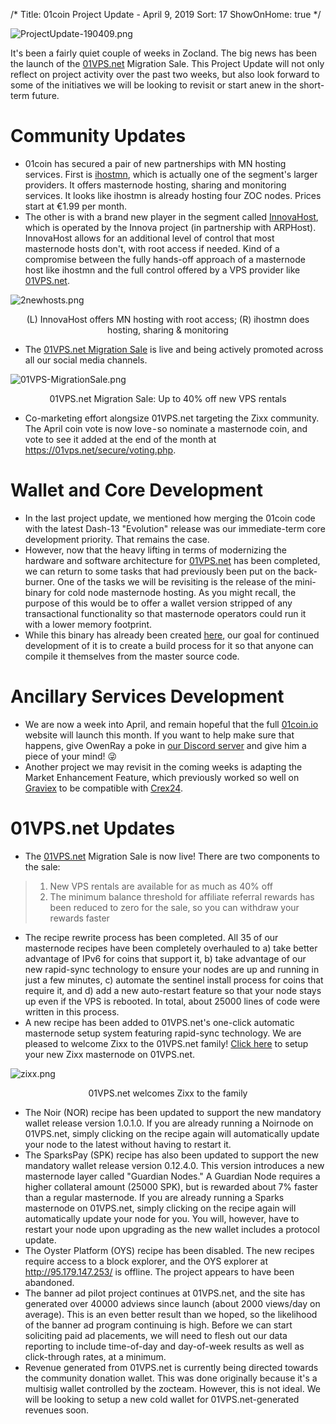 /*
Title: 01coin Project Update - April 9, 2019
Sort: 17
ShowOnHome: true
*/

![ProjectUpdate-190409.png](https://cdn.steemitimages.com/DQmXYJbJnXvJVeCkoU25j86LrLJSPFhCEzGtkRQRy2rJoGQ/ProjectUpdate-190409.png)

It's been a fairly quiet couple of weeks in Zocland. The big news has been the launch of the [01VPS.net](https://01VPS.net) Migration Sale. This Project Update will not only reflect on project activity over the past two weeks, but also look forward to some of the initiatives we will be looking to revisit or start anew in the short-term future.

# Community Updates

- 01coin has secured a pair of new partnerships with MN hosting services. First is [ihostmn](https://ihostmn.com/index.php), which is actually one of the segment's larger providers. It offers masternode hosting, sharing and monitoring services. It looks like ihostmn is already hosting four ZOC nodes. Prices start at €1.99 per month.
- The other is with a brand new player in the segment called [InnovaHost](https://innovahost.info/portal/order/main/packages/Masternodes/?group_id=5), which is operated by the Innova project (in partnership with ARPHost). InnovaHost allows for an additional level of control that most masternode hosts don't, with root access if needed. Kind of a compromise between the fully hands-off approach of a masternode host like ihostmn and the full control offered by a VPS provider like [01VPS.net](https://01VPS.net).

![2newhosts.png](https://cdn.steemitimages.com/DQmWGi9h6jdJ8Tj5sJuZ2CoTxy27mhCdRd4GLwMjx6ChvpW/2newhosts.png)
<p style="text-align: center;">(L) InnovaHost offers MN hosting with root access; (R) ihostmn does hosting, sharing & monitoring</p>

- The [01VPS.net Migration Sale](https://01vps.net/secure/index.php?rp=/announcements/8/01VPSnet-Migration-Sale.html) is live and being actively promoted across all our social media channels.

![01VPS-MigrationSale.png](https://cdn.steemitimages.com/DQmbkcdBYktsJgGdqCPDYqDuZUFYAZhd72Hnq2RgHGHDquP/01VPS-MigrationSale.png)
<p style="text-align: center;">01VPS.net Migration Sale: Up to 40% off new VPS rentals</p>

- Co-marketing effort alongsize 01VPS.net targeting the Zixx community. The April coin vote is now love - so nominate a masternode coin, and vote to see it added at the end of the month at https://01vps.net/secure/voting.php.

# Wallet and Core Development

- In the last project update, we mentioned how merging the 01coin code with the latest Dash-13 "Evolution" release was our immediate-term core development priority. That remains the case.
- However, now that the heavy lifting in terms of modernizing the hardware and software architecture for [01VPS.net](https://01VPS.net) has been completed, we can return to some tasks that had previously been put on the back-burner. One of the tasks we will be revisiting is the release of the mini-binary for cold node masternode hosting. As you might recall, the purpose of this would be to offer a wallet version stripped of any transactional functionality so that masternode operators could run it with a lower memory footprint.
- While this binary has already been created [here](https://github.com/zocteam/zeroone-binaries), our goal for continued development of it is to create a build process for it so that anyone can compile it themselves from the master source code. 

# Ancillary Services Development

- We are now a week into April, and remain hopeful that the full [01coin.io](https://01coin.io/) website will launch this month. If you want to help make sure that happens, give OwenRay a poke in [our Discord server](https://discord.gg/wq5xD6M) and give him a piece of your mind! 😜
- Another project we may revisit in the coming weeks is adapting the Market Enhancement Feature, which previously worked so well on [Graviex](https://graviex.net/markets/zocbtc) to be compatible with [Crex24](https://crex24.com/exchange/ZOC-BTC). 

# 01VPS.net Updates

- The [01VPS.net](https://01VPS.net) Migration Sale is now live! There are two components to the sale:

>1) New VPS rentals are available for as much as 40% off
>2) The minimum balance threshold for affiliate referral rewards has been reduced to zero for the sale, so you can withdraw your rewards faster

- The recipe rewrite process has been completed. All 35 of our masternode recipes have been completely overhauled to a) take better advantage of IPv6 for coins that support it, b) take advantage of our new rapid-sync technology to ensure your nodes are up and running in just a few minutes, c) automate the sentinel install process for coins that require it, and d) add a new auto-restart feature so that your node stays up even if the VPS is rebooted. In total, about 25000 lines of code were written in this process.
- A new recipe has been added to 01VPS.net's one-click automatic masternode setup system featuring rapid-sync technology. We are pleased to welcome Zixx to the 01VPS.net family! [Click here](https://01vps.net/secure/index.php?rp=/knowledgebase/41/How-to-setup-your-Zixx-Masternode-on-01VPSnet.html) to setup your new Zixx masternode on 01VPS.net.

![zixx.png](https://cdn.steemitimages.com/DQmPi18u9QJtubhAfGH1s6eTGTg2JsUcbtPkbXGgYrzD7DS/zixx.png)
<p style="text-align: center;">01VPS.net welcomes Zixx to the family</p>

- The Noir (NOR) recipe has been updated to support the new mandatory wallet release version 1.0.1.0. If you are already running a Noirnode on 01VPS.net, simply clicking on the recipe again will automatically update your node to the latest without having to restart it.
- The SparksPay (SPK) recipe has also been updated to support the new mandatory wallet release version 0.12.4.0. This version introduces a new masternode layer called "Guardian Nodes." A Guardian Node requires a higher collateral amount (25000 SPK), but is rewarded about 7% faster than a regular masternode. If you are already running a Sparks masternode on 01VPS.net, simply clicking on the recipe again will automatically update your node for you. You will, however, have to restart your node upon upgrading as the new wallet includes a protocol update.
- The Oyster Platform (OYS) recipe has been disabled. The new recipes require access to a block explorer, and the OYS explorer at http://95.179.147.253/ is offline. The project appears to have been abandoned.
- The banner ad pilot project continues at 01VPS.net, and the site has generated over 40000 adviews since launch (about 2000 views/day on average). This is an even better result than we hoped, so the likelihood of the banner ad program continuing is high. Before we can start soliciting paid ad placements, we will need to flesh out our data reporting to include time-of-day and day-of-week results as well as click-through rates, at a minimum.
- Revenue generated from 01VPS.net is currently being directed towards the community donation wallet. This was done originally because it's a multisig wallet controlled by the zocteam. However, this is not ideal. We will be looking to setup a new cold wallet for 01VPS.net-generated revenues soon.
